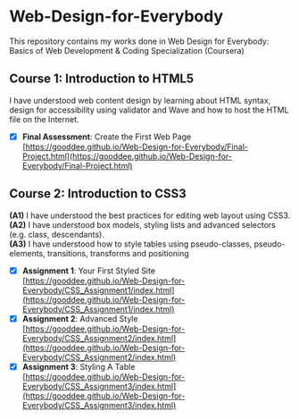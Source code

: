 # Web-Design-for-Everybody
This repository contains my works done in Web Design for Everybody: Basics of Web Development &amp; Coding Specialization (Coursera)

## Course 1: Introduction to HTML5
I have understood web content design by learning about HTML syntax, design for accessibility using validator and Wave and how to host the HTML file on the Internet.  
- [x] **Final Assessment**: Create the First Web Page  
[https://gooddee.github.io/Web-Design-for-Everybody/Final-Project.html](https://gooddee.github.io/Web-Design-for-Everybody/Final-Project.html)

## Course 2: Introduction to CSS3
**(A1)** I have understood the best practices for editing web layout using CSS3.  
**(A2)** I have understood box models, styling lists and advanced selectors (e.g. class, descendants).  
**(A3)** I have understood how to style tables using pseudo-classes, pseudo-elements, transitions, transforms and positioning  
- [x] **Assignment 1**: Your First Styled Site  
[https://gooddee.github.io/Web-Design-for-Everybody/CSS_Assignment1/index.html](https://gooddee.github.io/Web-Design-for-Everybody/CSS_Assignment1/index.html)  
- [x] **Assignment 2**: Advanced Style  
[https://gooddee.github.io/Web-Design-for-Everybody/CSS_Assignment2/index.html](https://gooddee.github.io/Web-Design-for-Everybody/CSS_Assignment2/index.html)
- [x] **Assignment 3**: Styling A Table  
[https://gooddee.github.io/Web-Design-for-Everybody/CSS_Assignment3/index.html](https://gooddee.github.io/Web-Design-for-Everybody/CSS_Assignment3/index.html)
